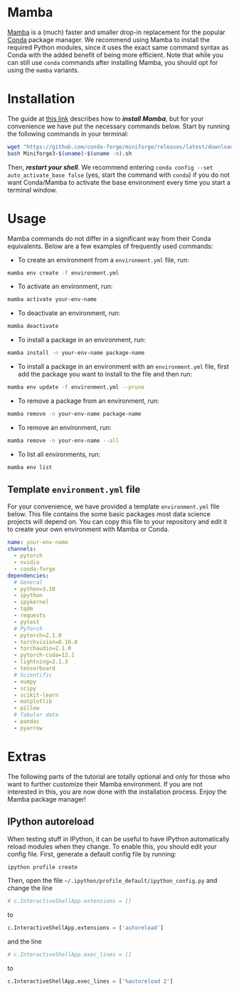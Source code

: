 # Mamba
[Mamba](https://mamba.readthedocs.io/en/latest/) is a (much) faster and smaller drop-in replacement for the popular [Conda](https://docs.conda.io/en/latest/) package manager. We recommend using Mamba to install the required Python modules, since it uses the exact same command syntax as Conda with the added benefit of being more efficient. Note that while you can still use `conda` commands after installing Mamba, you should opt for using the `mamba` variants.

# Installation
The guide at [this link](https://mamba.readthedocs.io/en/latest/installation/mamba-installation.html) describes how to ***install Mamba***, but for your convenience we have put the necessary commands below. Start by running the following commands in your terminal:
```bash
wget "https://github.com/conda-forge/miniforge/releases/latest/download/Miniforge3-$(uname)-$(uname -m).sh"
bash Miniforge3-$(uname)-$(uname -m).sh
```
Then, ***restart your shell***. We recommend entering `conda config --set auto_activate_base false` (yes, start the command with `conda`) if you do not want Conda/Mamba to activate the base environment every time you start a terminal window.

# Usage
Mamba commands do not differ in a significant way from their Conda equivalents. Below are a few examples of frequently used commands:
- To create an environment from a `environment.yml` file, run:
```bash
mamba env create -f environment.yml
```
- To activate an environment, run:
```bash
mamba activate your-env-name
```
- To deactivate an environment, run:
```bash
mamba deactivate
```
- To install a package in an environment, run:
```bash
mamba install -n your-env-name package-name
```
- To install a package in an environment with an `environment.yml` file, first add the package you want to install to the file and then run:
```bash
mamba env update -f environment.yml --prune
```
- To remove a package from an environment, run:
```bash
mamba remove -n your-env-name package-name
```
- To remove an environment, run:
```bash
mamba remove -n your-env-name --all
```
- To list all environments, run:
```bash
mamba env list
```

## Template `environment.yml` file
For your convenience, we have provided a template `environment.yml` file below. This file contains the some basic packages most data science projects will depend on. You can copy this file to your repository and edit it to create your own environment with Mamba or Conda.
```yaml
name: your-env-name
channels:
  - pytorch
  - nvidia
  - conda-forge
dependencies:
  # General
  - python=3.10
  - ipython
  - ipykernel
  - tqdm
  - requests
  - pytest
  # PyTorch
  - pytorch=2.1.0
  - torchvision=0.16.0
  - torchaudio=2.1.0
  - pytorch-cuda=12.1
  - lightning=2.1.3
  - tensorboard
  # Scientific
  - numpy
  - scipy
  - scikit-learn
  - matplotlib
  - pillow
  # Tabular data
  - pandas
  - pyarrow
```

# Extras
The following parts of the tutorial are totally optional and only for those who want to further customize their Mamba environment. If you are not interested in this, you are now done with the installation process. Enjoy the Mamba package manager!

## IPython autoreload
When testing stuff in IPython, it can be useful to have IPython automatically reload modules when they change. To enable this, you should edit your config file. First, generate a default config file by running:
```bash
ipython profile create
```
Then, open the file `~/.ipython/profile_default/ipython_config.py` and change the line
```python
# c.InteractiveShellApp.extensions = []
```
to
```python
c.InteractiveShellApp.extensions = ['autoreload']
```
and the line
```python
# c.InteractiveShellApp.exec_lines = []
```
to
```python
c.InteractiveShellApp.exec_lines = ['%autoreload 2']
```
